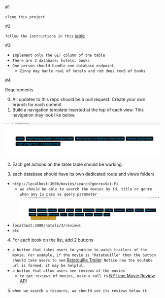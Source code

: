 #1 

`clone this project`

#2 

`follow the instructions in this` [table](https://github.com/rufai/tuo)

#3

* `Implement only the GET column of the table`
* `There are 2 database; hotels, books`
* `One person should handle one database endpoint.`
    + `Zinny may hanle row1 of hotels and rob does row3 of books`

#4 

Requirements

0) All updates to this repo should be a pull request. Create your own branch for each commit. 
1) Build a navigation template inserted at the top of each view. This navigation may look like below.

[<img src="/public/images/hotels.PNG">]()

2) Each get actions on the table table should be working. 

3) each database should have its own dedicated route and views folders

* `http://localhost:3000/movies/search?genre=Sci-Fi`
    - `we should be able to search the movies by id, title or genre when any is pass as query parameter`
[<img src="/public/images/movies.PNG">]()
* `localhost:3000/hotels/3/reviews`
* `etc`

4) For each book on the list, add 2 buttons
* `a button that takes users to youtube to watch trailers of the movie. For example, if the movie is "Ratatouille" then the button should take users to see` [Ratatouille Trailer](https://www.youtube.com/results?search_query=Ratatouille+trailer). `Notice how the youtube url is formed, it may be helpful.`
* `a button that allow users see reviews of the movies`
    + `to get reviews of movies, make a call to` [NYTime Movie Review API](https://developer.nytimes.com/docs/movie-reviews-api/1/overview)

5) `when we search a resource, we should see its reviews below it.`